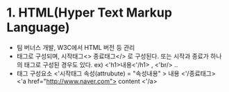 # 1. HTML(Hyper Text Markup Language)
- 팀 버너스 개발, W3C에서 HTML 버전 등 관리
- 태그로 구성되며, 시작태그<> 종료태그</> 로 구성된다.
    또는 시작과 종료가 하나의 태그로 구성된 경우도 있다.
    ex) <'h1>내용<'/h1> , <'br/> ..
- 태그 구성요소
    <'시작태그 속성(attrubute) = "속성내용" > 내용 <'/종료태그>
    <'a href="http://www.naver.com"> content <'/a>


